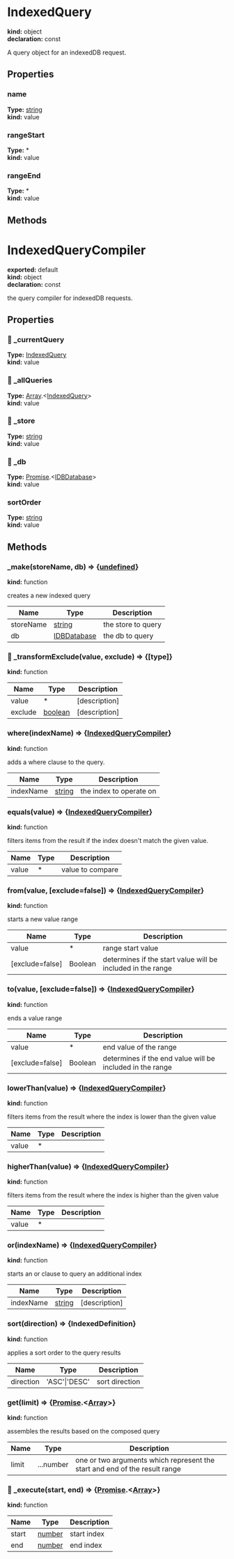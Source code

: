 # IndexedQuery        
  
**kind:** object        
**declaration:** const        
  
A query object for an indexedDB request.        
## Properties        
  
### name          
  
**Type:** [string](https://developer.mozilla.org/en-US/docs/Web/JavaScript/Reference/Global_Objects/String)          
**kind:** value          
  
  
  
  
### rangeStart          
  
**Type:** *          
**kind:** value          
  
  
  
  
### rangeEnd          
  
**Type:** *          
**kind:** value          
  
  
  
  
## Methods        
  
  
  
# IndexedQueryCompiler      
  
**exported:** default      
**kind:** object      
**declaration:** const      
  
the query compiler for indexedDB requests.      
## Properties      
  
### 🚫 _currentQuery        
  
**Type:** [IndexedQuery](./Module:-IndexedDB::IndexedQueryCompiler#indexedquery)        
**kind:** value        
  
  
  
  
### 🚫 _allQueries        
  
**Type:** [Array](https://developer.mozilla.org/en-US/docs/Web/JavaScript/Reference/Global_Objects/Array).&lt;[IndexedQuery](./Module:-IndexedDB::IndexedQueryCompiler#indexedquery)&gt;        
**kind:** value        
  
  
  
  
### 🚫 _store        
  
**Type:** [string](https://developer.mozilla.org/en-US/docs/Web/JavaScript/Reference/Global_Objects/String)        
**kind:** value        
  
  
  
  
### 🚫 _db        
  
**Type:** [Promise](https://developer.mozilla.org/en-US/docs/Web/JavaScript/Reference/Global_Objects/Promise).&lt;[IDBDatabase](https://developer.mozilla.org/en-US/docs/Web/API/IDBDatabase)&gt;        
**kind:** value        
  
  
  
  
### sortOrder        
  
**Type:** [string](https://developer.mozilla.org/en-US/docs/Web/JavaScript/Reference/Global_Objects/String)        
**kind:** value        
  
  
  
  
## Methods      
  
### _make(storeName, db) => {[undefined](https://developer.mozilla.org/en-US/docs/Web/JavaScript/Reference/Global_Objects/undefined)}        
  
**kind:** function        
  
creates a new indexed query        
  
| Name | Type | Description |          
|------|------|-------------|          
| storeName | [string](https://developer.mozilla.org/en-US/docs/Web/JavaScript/Reference/Global_Objects/String) | the store to query |        
| db | [IDBDatabase](https://developer.mozilla.org/en-US/docs/Web/API/IDBDatabase) |   the db to query |        
  
  
  
### 🚫 _transformExclude(value, exclude) => {[type]}        
  
**kind:** function        
  
  
  
| Name | Type | Description |          
|------|------|-------------|          
| value | * |   [description] |        
| exclude | [boolean](https://developer.mozilla.org/en-US/docs/Web/JavaScript/Reference/Global_Objects/Boolean) | [description] |        
  
  
  
### where(indexName) => {[IndexedQueryCompiler](./Module:-IndexedDB::IndexedQueryCompiler#indexedquerycompiler)}        
  
**kind:** function        
  
adds a where clause to the query.        
  
| Name | Type | Description |          
|------|------|-------------|          
| indexName | [string](https://developer.mozilla.org/en-US/docs/Web/JavaScript/Reference/Global_Objects/String) | the index to operate on |        
  
  
  
### equals(value) => {[IndexedQueryCompiler](./Module:-IndexedDB::IndexedQueryCompiler#indexedquerycompiler)}        
  
**kind:** function        
  
filters items from the result if the index doesn't match the given value.        
  
| Name | Type | Description |          
|------|------|-------------|          
| value | * | value to compare |        
  
  
  
### from(value, [exclude=false]) => {[IndexedQueryCompiler](./Module:-IndexedDB::IndexedQueryCompiler#indexedquerycompiler)}        
  
**kind:** function        
  
starts a new value range        
  
| Name | Type | Description |          
|------|------|-------------|          
| value | * |                 range start value |        
| [exclude=false] | Boolean | determines if the start value will be included in the range |        
  
  
  
### to(value, [exclude=false]) => {[IndexedQueryCompiler](./Module:-IndexedDB::IndexedQueryCompiler#indexedquerycompiler)}        
  
**kind:** function        
  
ends a value range        
  
| Name | Type | Description |          
|------|------|-------------|          
| value | * |                 end value of the range |        
| [exclude=false] | Boolean | determines if the end value will be included in the range |        
  
  
  
### lowerThan(value) => {[IndexedQueryCompiler](./Module:-IndexedDB::IndexedQueryCompiler#indexedquerycompiler)}        
  
**kind:** function        
  
filters items from the result where the index is lower than the given value        
  
| Name | Type | Description |          
|------|------|-------------|          
| value | * |   |        
  
  
  
### higherThan(value) => {[IndexedQueryCompiler](./Module:-IndexedDB::IndexedQueryCompiler#indexedquerycompiler)}        
  
**kind:** function        
  
filters items from the result where the index is higher than the given value        
  
| Name | Type | Description |          
|------|------|-------------|          
| value | * |   |        
  
  
  
### or(indexName) => {[IndexedQueryCompiler](./Module:-IndexedDB::IndexedQueryCompiler#indexedquerycompiler)}        
  
**kind:** function        
  
starts an or clause to query an additional index        
  
| Name | Type | Description |          
|------|------|-------------|          
| indexName | [string](https://developer.mozilla.org/en-US/docs/Web/JavaScript/Reference/Global_Objects/String) | [description] |        
  
  
  
### sort(direction) => {IndexedDefinition}        
  
**kind:** function        
  
applies a sort order to the query results        
  
| Name | Type | Description |          
|------|------|-------------|          
| direction | 'ASC'&#124;'DESC' | sort direction |        
  
  
  
### get(limit) => {[Promise](https://developer.mozilla.org/en-US/docs/Web/JavaScript/Reference/Global_Objects/Promise).&lt;[Array](https://developer.mozilla.org/en-US/docs/Web/JavaScript/Reference/Global_Objects/Array)&gt;}        
  
**kind:** function        
  
assembles the results based on the composed query        
  
| Name | Type | Description |          
|------|------|-------------|          
| limit | ...number | one or two arguments which represent the start and end of the result range |        
  
  
  
### 🚫 _execute(start, end) => {[Promise](https://developer.mozilla.org/en-US/docs/Web/JavaScript/Reference/Global_Objects/Promise).&lt;[Array](https://developer.mozilla.org/en-US/docs/Web/JavaScript/Reference/Global_Objects/Array)&gt;}        
  
**kind:** function        
  
  
  
| Name | Type | Description |          
|------|------|-------------|          
| start | [number](https://developer.mozilla.org/en-US/docs/Web/JavaScript/Reference/Global_Objects/Number) | start index |        
| end | [number](https://developer.mozilla.org/en-US/docs/Web/JavaScript/Reference/Global_Objects/Number) |   end index |        
  
  
  
